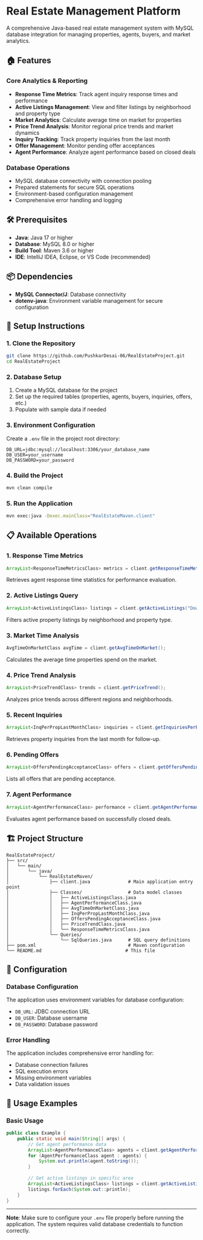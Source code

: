 # Real Estate Management Platform

A comprehensive Java-based real estate management system with MySQL database integration for managing properties, agents, buyers, and market analytics.

## 🏠 Features

### Core Analytics & Reporting
- **Response Time Metrics**: Track agent inquiry response times and performance
- **Active Listings Management**: View and filter listings by neighborhood and property type
- **Market Analytics**: Calculate average time on market for properties
- **Price Trend Analysis**: Monitor regional price trends and market dynamics
- **Inquiry Tracking**: Track property inquiries from the last month
- **Offer Management**: Monitor pending offer acceptances
- **Agent Performance**: Analyze agent performance based on closed deals

### Database Operations
- MySQL database connectivity with connection pooling
- Prepared statements for secure SQL operations
- Environment-based configuration management
- Comprehensive error handling and logging

## 🛠️ Prerequisites

- **Java**: Java 17 or higher
- **Database**: MySQL 8.0 or higher
- **Build Tool**: Maven 3.6 or higher
- **IDE**: IntelliJ IDEA, Eclipse, or VS Code (recommended)

## 📦 Dependencies

- **MySQL Connector/J**: Database connectivity
- **dotenv-java**: Environment variable management for secure configuration

## 🚀 Setup Instructions

### 1. Clone the Repository
```bash
git clone https://github.com/PushkarDesai-06/RealEstateProject.git
cd RealEstateProject
```

### 2. Database Setup
1. Create a MySQL database for the project
2. Set up the required tables (properties, agents, buyers, inquiries, offers, etc.)
3. Populate with sample data if needed

### 3. Environment Configuration
Create a `.env` file in the project root directory:
```env
DB_URL=jdbc:mysql://localhost:3306/your_database_name
DB_USER=your_username
DB_PASSWORD=your_password
```

### 4. Build the Project
```bash
mvn clean compile
```

### 5. Run the Application
```bash
mvn exec:java -Dexec.mainClass="RealEstateMaven.client"
```

## 📋 Available Operations

### 1. Response Time Metrics
```java
ArrayList<ResponseTimeMetricsClass> metrics = client.getResponseTimeMetrics();
```
Retrieves agent response time statistics for performance evaluation.

### 2. Active Listings Query
```java
ArrayList<ActiveListingsClass> listings = client.getActiveListings("Downtown", "Apartment");
```
Filters active property listings by neighborhood and property type.

### 3. Market Time Analysis
```java
AvgTimeOnMarketClass avgTime = client.getAvgTimeOnMarket();
```
Calculates the average time properties spend on the market.

### 4. Price Trend Analysis
```java
ArrayList<PriceTrendClass> trends = client.getPriceTrend();
```
Analyzes price trends across different regions and neighborhoods.

### 5. Recent Inquiries
```java
ArrayList<InqPerPropLastMonthClass> inquiries = client.getInquiriesPerPropertiesLastMonth();
```
Retrieves property inquiries from the last month for follow-up.

### 6. Pending Offers
```java
ArrayList<OffersPendingAcceptanceClass> offers = client.getOffersPendingAcceptance();
```
Lists all offers that are pending acceptance.

### 7. Agent Performance
```java
ArrayList<AgentPerformanceClass> performance = client.getAgentPerformanceByClosedDeals();
```
Evaluates agent performance based on successfully closed deals.

## 🏗️ Project Structure

```
RealEstateProject/
├── src/
│   └── main/
│       └── java/
│           └── RealEstateMaven/
│               ├── client.java              # Main application entry point
│               ├── Classes/                 # Data model classes
│               │   ├── ActiveListingsClass.java
│               │   ├── AgentPerformanceClass.java
│               │   ├── AvgTimeOnMarketClass.java
│               │   ├── InqPerPropLastMonthClass.java
│               │   ├── OffersPendingAcceptanceClass.java
│               │   ├── PriceTrendClass.java
│               │   └── ResponseTimeMetricsClass.java
│               └── Queries/
│                   └── SqlQueries.java      # SQL query definitions
├── pom.xml                                  # Maven configuration
└── README.md                               # This file
```

## 🔧 Configuration

### Database Configuration
The application uses environment variables for database configuration:
- `DB_URL`: JDBC connection URL
- `DB_USER`: Database username
- `DB_PASSWORD`: Database password

### Error Handling
The application includes comprehensive error handling for:
- Database connection failures
- SQL execution errors
- Missing environment variables
- Data validation issues

## 🚦 Usage Examples

### Basic Usage
```java
public class Example {
    public static void main(String[] args) {
        // Get agent performance data
        ArrayList<AgentPerformanceClass> agents = client.getAgentPerformanceByClosedDeals();
        for (AgentPerformanceClass agent : agents) {
            System.out.println(agent.toString());
        }
        
        // Get active listings in specific area
        ArrayList<ActiveListingsClass> listings = client.getActiveListings("Downtown", "House");
        listings.forEach(System.out::println);
    }
}
```
---

**Note**: Make sure to configure your `.env` file properly before running the application. The system requires valid database credentials to function correctly.
